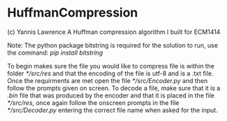 # HuffmanCompression
(c) Yannis Lawrence
A Huffman compression algorithm I built for ECM1414

Note: The python package bitstring is required for the solution to run, use the command: _pip install bitstring_ 

To begin makes sure the file you would like to compress file is within the folder _*/src/res_ and that the encoding of the file is utf-8 and is a .txt file. Once the requirments are met open the file _*/src/Encoder.py_ and then follow the prompts given on screen.
To decode a file, make sure that it is a _.bin_ file that was produced by the encoder and that it is placed in the file _*/src/res_, once again follow the onscreen prompts in the file _*/src/Decoder.py_ entering the correct file name when asked for the input.
